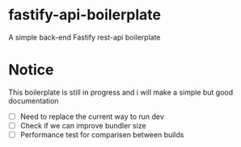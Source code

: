 # fastify-api-boilerplate

A simple back-end Fastify rest-api boilerplate

# Notice

This boilerplate is still in progress and i will make a simple but good documentation

- [ ] Need to replace the current way to run dev
- [ ] Check if we can improve bundler size
- [ ] Performance test for comparisen between builds
